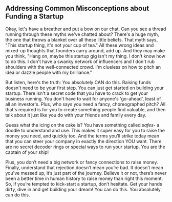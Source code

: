 ## Addressing Common Misconceptions about Funding a Startup

Okay, let's have a breather and put a bow on our chat. Can you see a thread running through these myths we've chatted about? There's a huge myth, the one that throws a blanket over all these little beliefs. That myth says, "This startup thing, it's not your cup of tea." All these wrong ideas and mixed-up thoughts that founders carry around, add up. And they may make you think, "Hang on, maybe this startup gig isn't my thing. I don't know how to do this. I don't have a swanky network of influencers and I don't rub shoulders with the well-connected crowd. I'm clueless on how to pitch an idea or dazzle people with my brilliance." 

But listen, here's the truth: You absolutely CAN do this. Raising funds doesn't need to be your first step. You can just get started on building your startup. There isn't a secret code that you have to crack to get your business running. You don't have to wait for anyone's 'go-ahead', least of all an investor's. Plus, who says you need a fancy, choreographed pitch? All that's required is for you to create something people find valuable, and then talk about it just like you do with your friends and family every day. 

Guess what the icing on the cake is? You have something called *safes*- a doodle to understand and use. This makes it super easy for you to raise the money you need, and quickly too. And the terms you’ll strike today mean that you can steer your company in exactly the direction YOU want. There are no secret decoder rings or special ways to run your startup. You are the captain of your ship!

Plus, you don’t need a big network or fancy connections to raise money. Finally, understand that rejection doesn’t mean you’re bad. It doesn’t mean you've messed up, it’s just part of the journey. Believe it or not, there’s never been a better time in human history to raise money than right this moment. So, if you’re tempted to kick-start a startup, don’t hesitate. Get your hands dirty, dive in and get building your dream! You can do this. You absolutely can do this.